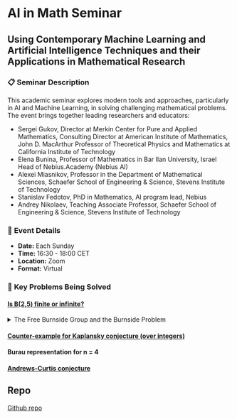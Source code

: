 # AI in Math Seminar

## Using Contemporary Machine Learning and Artificial Intelligence Techniques and their Applications in Mathematical Research

### 📋 **Seminar Description**

This academic seminar explores modern tools and approaches, particularly in AI and Machine Learning, in solving challenging mathematical problems. The event brings together leading researchers and educators:
- Sergei Gukov, Director at Merkin Center for Pure and Applied Mathematics, Consulting Director at American Institute of Mathematics, John D. MacArthur Professor of Theoretical Physics and Mathematics at California Institute of Technology
- Elena Bunina, Professor of Mathematics in Bar Ilan University, Israel Head of Nebius.Academy (Nebius AI)
- Alexei Miasnikov, Professor in the Department of Mathematical Sciences, Schaefer School of Engineering & Science, Stevens Institute of Technology
- Stanislav Fedotov, PhD in Mathematics, AI program lead, Nebius
- Andrey Nikolaev, Teaching Associate Professor, Schaefer School of Engineering & Science, Stevens Institute of Technology 

### 📅 **Event Details**
- **Date:** Each Sunday
- **Time:** 16:30 - 18:00 CET
- **Location:** Zoom
- **Format:** Virtual

### 🎯 **Key Problems Being Solved**
#### [Is B(2,5) finite or infinite?](https://github.com/adelkhafizova/ai_in_math/blob/main/burau_representation/README.md)

<details>
<summary>The Free Burnside Group and the Burnside Problem</summary>

[Burnside problem](https://en.wikipedia.org/wiki/Burnside_problem#Bounded_Burnside_problem)
</details>

#### [Counter-example for Kaplansky conjecture (over integers)](https://github.com/adelkhafizova/ai_in_math/blob/main/kaplansky_zero_divisors/README.md)
#### Burau representation for n = 4
#### [Andrews-Curtis conjecture](https://github.com/adelkhafizova/ai_in_math/blob/main/andrews_curtis/README.md)

## Repo
[Github repo](https://github.com/adelkhafizova/ai_in_math)
